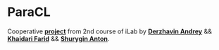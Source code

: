 # ParaCL
Cooperative [**project**](https://github.com/derzhavin3016/ParaCL) from 2nd course of iLab
by [**Derzhavin Andrey**](https://github.com/derzhavin3016) && [**Khaidari Farid**](https://github.com/Tako-San) && [**Shurygin Anton**](https://github.com/uslsteen).
